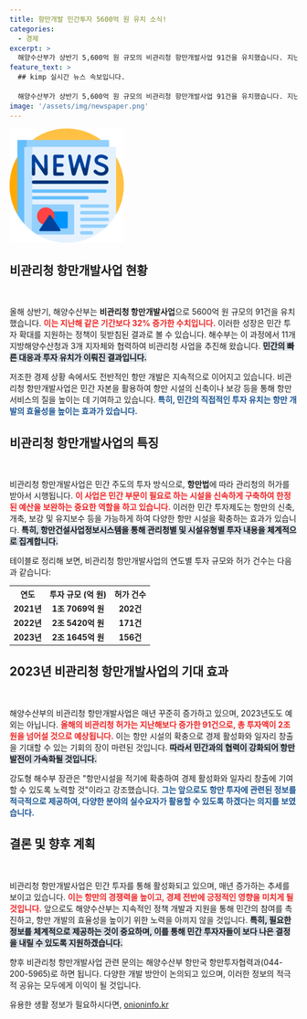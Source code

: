 ```yaml
---
title: 항만개발 민간투자 5600억 원 유치 소식!
categories:
  - 경제
excerpt: >
  해양수산부가 상반기 5,600억 원 규모의 비관리청 항만개발사업 91건을 유치했습니다. 지난해보다 32% 증가한 이 수치는 민간의 항만 투자 유치를 촉진하여 경제 활성화와 일자리 창출에 기여할 것으로 기대됩니다.
feature_text: >
  ## kimp 실시간 뉴스 속보입니다.

  해양수산부가 상반기 5,600억 원 규모의 비관리청 항만개발사업 91건을 유치했습니다. 지난해보다 32% 증가한 이 수치는 민간의 항만 투자 유치를 촉진하여 경제 활성화와 일자리 창출에 기여할 것으로 기대됩니다.
image: '/assets/img/newspaper.png'
---
```


<p><img src="/assets/img/newspaper.png" alt="kimplant 속보" /></p>

<h2 data-ke-size="size26">비관리청 항만개발사업 현황</h2>

<p data-ke-size="size16">&nbsp;</p>

<p>올해 상반기, 해양수산부는 <strong>비관리청 항만개발사업</strong>으로 5600억 원 규모의 91건을 유치했습니다. <b><span style="color: #ee2323;">이는 지난해 같은 기간보다 32% 증가한 수치입니다.</span></b> 이러한 성장은 민간 투자 확대를 지원하는 정책이 뒷받침된 결과로 볼 수 있습니다. 해수부는 이 과정에서 11개 지방해양수산청과 3개 지자체와 협력하여 비관리청 사업을 추진해 왔습니다. <b><span style="background-color: #21538527;">민간의 빠른 대응과 투자 유치가 이뤄진 결과입니다.</span></b></p>

<p>저조한 경제 상황 속에서도 전반적인 항만 개발은 지속적으로 이어지고 있습니다. 비관리청 항만개발사업은 민간 자본을 활용하여 항만 시설의 신축이나 보강 등을 통해 항만 서비스의 질을 높이는 데 기여하고 있습니다. <b><span style="color: #1a5490;">특히, 민간의 직접적인 투자 유치는 항만 개발의 효율성을 높이는 효과가 있습니다.</span></b></p>

<h2 data-ke-size="size26">비관리청 항만개발사업의 특징</h2>

<p data-ke-size="size16">&nbsp;</p>

<p>비관리청 항만개발사업은 민간 주도의 투자 방식으로, <strong>항만법</strong>에 따라 관리청의 허가를 받아서 시행됩니다. <b><span style="color: #ee2323;">이 사업은 민간 부문이 필요로 하는 시설을 신속하게 구축하여 한정된 예산을 보완하는 중요한 역할을 하고 있습니다.</span></b> 이러한 민간 투자제도는 항만의 신축, 개축, 보강 및 유지보수 등을 가능하게 하여 다양한 항만 시설을 확충하는 효과가 있습니다. <b><span style="background-color: #21538527;">특히, 항만건설사업정보시스템을 통해 관리청별 및 시설유형별 투자 내용을 체계적으로 집계합니다.</span></b></p>

<p>테이블로 정리해 보면, 비관리청 항만개발사업의 연도별 투자 규모와 허가 건수는 다음과 같습니다:</p>

<table>
  <tr>
    <th style="text-align: center; height: 17px;">연도</th>
    <th style="text-align: center; height: 17px;">투자 규모 (억 원)</th>
    <th style="text-align: center; height: 17px;">허가 건수</th>
  </tr>
  <tr>
    <td style="text-align: center; height: 17px;"><b>2021년</b></td>
    <td style="text-align: center; height: 17px;"><b>1조 7069억 원</b></td>
    <td style="text-align: center; height: 17px;"><b>202건</b></td>
  </tr>
  <tr>
    <td style="text-align: center; height: 17px;"><b>2022년</b></td>
    <td style="text-align: center; height: 17px;"><b>2조 5420억 원</b></td>
    <td style="text-align: center; height: 17px;"><b>171건</b></td>
  </tr>
  <tr>
    <td style="text-align: center; height: 17px;"><b>2023년</b></td>
    <td style="text-align: center; height: 17px;"><b>2조 1645억 원</b></td>
    <td style="text-align: center; height: 17px;"><b>156건</b></td>
  </tr>
</table>

<h2 data-ke-size="size26">2023년 비관리청 항만개발사업의 기대 효과</h2>

<p data-ke-size="size16">&nbsp;</p>

<p>해양수산부의 비관리청 항만개발사업은 매년 꾸준히 증가하고 있으며, 2023년도도 예외는 아닙니다. <b><span style="color: #ee2323;">올해의 비관리청 허가는 지난해보다 증가한 91건으로, 총 투자액이 2조 원을 넘어설 것으로 예상됩니다.</span></b> 이는 항만 시설의 확충으로 경제 활성화와 일자리 창출을 기대할 수 있는 기회의 장이 마련된 것입니다. <b><span style="background-color: #21538527;">따라서 민간과의 협력이 강화되어 항만 발전이 가속화될 것입니다.</span></b></p>

<p>강도형 해수부 장관은 "항만시설을 적기에 확충하여 경제 활성화와 일자리 창출에 기여할 수 있도록 노력할 것"이라고 강조했습니다. <b><span style="color: #1a5490;">그는 앞으로도 항만 투자에 관련된 정보를 적극적으로 제공하여, 다양한 분야의 실수요자가 활용할 수 있도록 하겠다는 의지를 보였습니다.</span></b></p>

<h2 data-ke-size="size26">결론 및 향후 계획</h2>

<p data-ke-size="size16">&nbsp;</p>

<p>비관리청 항만개발사업은 민간 투자를 통해 활성화되고 있으며, 매년 증가하는 추세를 보이고 있습니다. <b><span style="color: #ee2323;">이는 항만의 경쟁력을 높이고, 경제 전반에 긍정적인 영향을 미치게 될 것입니다.</span></b> 앞으로도 해양수산부는 지속적인 정책 개발과 지원을 통해 민간의 참여를 촉진하고, 항만 개발의 효율성을 높이기 위한 노력을 아끼지 않을 것입니다. <b><span style="background-color: #21538527;">특히, 필요한 정보를 체계적으로 제공하는 것이 중요하며, 이를 통해 민간 투자자들이 보다 나은 결정을 내릴 수 있도록 지원하겠습니다.</span></b></p>

<p>향후 비관리청 항만개발사업 관련 문의는 해양수산부 항만국 항만투자협력과(044-200-5965)로 하면 됩니다. 다양한 개발 방안이 논의되고 있으며, 이러한 정보의 적극적 공유는 모두에게 이익이 될 것입니다.</p>
유용한 생활 정보가 필요하시다면, <a href="https://onioninfo.kr" rel="dofollow">onioninfo.kr</a>


